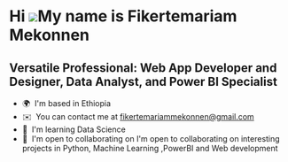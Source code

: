 Hi ![](https://user-images.githubusercontent.com/18350557/176309783-0785949b-9127-417c-8b55-ab5a4333674e.gif)My name is Fikertemariam Mekonnen
==============================================================================================================================================

Versatile Professional: Web App Developer and Designer, Data Analyst, and Power BI Specialist
---------------------------------------------------------------------------------------------

* 🌍  I'm based in Ethiopia
* ✉️  You can contact me at [fikertemariammekonnen@gmail.com](mailto:fikertemariammekonnen@gmail.com)
* 🧠  I'm learning Data Science
* 🤝  I'm open to collaborating on I'm open to collaborating on interesting projects in Python, Machine Learning ,PowerBI and Web development
